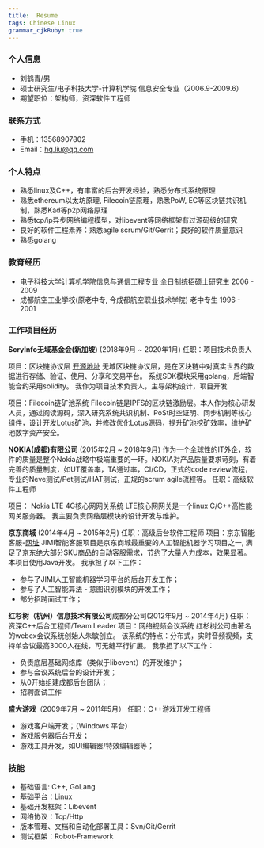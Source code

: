 ```yaml
---
title:  Resume 
tags: Chinese Linux
grammar_cjkRuby: true
---
```




### 个人信息

- 刘鹤青/男
- 硕士研究生/电子科技大学-计算机学院 信息安全专业（2006.9-2009.6）
- 期望职位：架构师，资深软件工程师

### 联系方式
- 手机：13568907802
- Email：hq.liu@qq.com

### 个人特点
- 熟悉linux及C++，有丰富的后台开发经验，熟悉分布式系统原理
- 熟悉ethereum以太坊原理, Filecoin链原理，熟悉PoW, EC等区块链共识机制，熟悉Kad等p2p网络原理
- 熟悉tcp/ip异步网络编程模型，对libevent等网络框架有过源码级的研究
- 良好的软件工程素养：熟悉agile scrum/Git/Gerrit；良好的软件质量意识
- 熟悉golang
 
### 教育经历
- 电子科技大学计算机学院信息与通信工程专业 全日制统招硕士研究生 2006 - 2009
- 成都航空工业学校(原老中专, 今成都航空职业技术学院) 老中专生 1996 - 2001

### 工作项目经历
**ScryInfo无域基金会(新加坡)** (2018年9月 ~ 2020年1月)
任职：项目技术负责人

项目：区块链协议层  [开源地址](https://github.com/scryinfo/dp)
无域区块链协议层，是在区块链中对真实世界的数据进行存储、验证、使用、分享和交易平台。
系统SDK模块采用golang，后端智能合约采用solidity。
我作为项目技术负责人，主导架构设计，项目开发

项目：Filecoin链矿池系统
Filecoin链是IPFS的区块链激励层。本人作为核心研发人员，通过阅读源码，深入研究系统共识机制、PoSt时空证明、同步机制等核心组件，设计开发Lotus矿池，并修改优化Lotus源码，提升矿池挖矿效率，维护矿池数字资产安全。

**NOKIA(成都)有限公司** (2015年2月 ~ 2018年9月)
作为一个全球性的IT外企，软件的质量是整个Nokia战略中极端重要的一环。NOKIA对产品质量要求苛刻，有着完善的质量制度，如UT覆盖率，TA通过率，CI/CD，正式的code review流程，专业的Neve测试/Pet测试/HAT测试，正规的scrum agile流程等。
任职：高级软件工程师

项目： Nokia LTE 4G核心网网关系统
LTE核心网网关是一个linux C/C++高性能网关服务器。
我主要负责网络层模块的设计开发与维护。

**京东商城** (2014年4月 ~ 2015年2月)
任职：高级后台软件工程师
项目：京东智能客服-[网址](http://jimi1.jd.com/)
JIMI智能客服项目是京东商城最重要的人工智能机器学习项目之一, 满足了京东绝大部分SKU商品的自动客服需求，节约了大量人力成本，效果显著。本项目使用Java开发。
我承担了以下工作：
- 参与了JIMI人工智能机器学习平台的后台开发工作；
- 参与了人工智能算法 - 意图识别模块的开发工作；
- 部分招聘面试工作；


**红杉树（杭州）信息技术有限公司**成都分公司(2012年9月 ~ 2014年4月)
任职：资深C++后台工程师/Team Leader
项目：网络视频会议系统
红杉树公司由著名的webex会议系统创始人朱敏创立。
该系统的特点：分布式，实时音频视频，支持单会议最高3000人在线，可无缝平行扩展。
我承担了以下工作：
- 负责底层基础网络库（类似于libevent）的开发维护；
- 参与会议系统后台的设计开发；
- 从0开始组建成都后台团队；
- 招聘面试工作

**盛大游戏**（2009年7月 ~ 2011年5月）
任职：C++游戏开发工程师
- 游戏客户端开发；（Windows 平台）
- 游戏服务器后台开发；
- 游戏工具开发，如UI编辑器/特效编辑器等；

### 技能
- 基础语言: C++, GoLang
- 基础平台：Linux
- 基础开发框架：Libevent
- 网络协议：Tcp/Http
- 版本管理、文档和自动化部署工具：Svn/Git/Gerrit
- 测试框架：Robot-Framework
